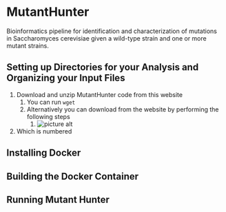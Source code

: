 # MutantHunter
Bioinformatics pipeline for identification and characterization of mutations in Saccharomyces cerevisiae given a wild-type strain and one or more mutant strains.


## Setting up Directories for your Analysis and Organizing your Input Files

1. Download and unzip MutantHunter code from this website
    1. You can run `wget `
    2. Alternatively you can download from the website by performing the following steps
        1. ![picture alt](http://via.placeholder.com/200x150 "Title is optional")
2. Which is numbered


## Installing Docker



## Building the Docker Container


## Running Mutant Hunter


